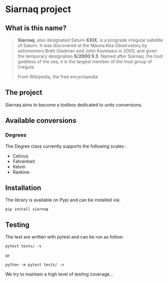 # Siarnaq project

## What is this name?

> **Siarnaq**, also designated Saturn **XXIX**, is a prograde irregular 
> satellite of Saturn. It was discovered at the Mauna Kea Observatory by 
> astronomers Brett Gladman and John Kavelaars in 2000, and given the 
> temporary designation **S/2000 S 3**. Named after Siarnaq, the Inuit goddess
> of the sea, it is the largest member of the Inuit group of irregula.
>
> From Wikipedia, the free encyclopedia

## The project

Siarnaq aims to become a toolbox dedicated to units conversions.

## Available conversions

### Degrees

The Degree class currently supports the following scales :

- Celcius
- Fahrenheit
- Kelvin
- Rankine

## Installation

The library is available on Pypi and can be installed via: 

```pip install siarnaq```

## Testing

The test are written with pytest and can be run as follow:

```pytest tests/ -v```

or

```python -m pytest tests/ -v```

We try to maintain a high level of testing coverage...
